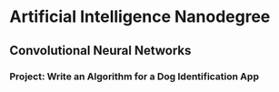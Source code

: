 # Artificial Intelligence Nanodegree
## Convolutional Neural Networks
### Project: Write an Algorithm for a Dog Identification App
